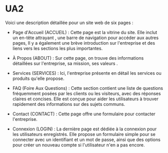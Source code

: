# UA2
Voici une description détaillée pour un site web de six pages :

* Page d'Accueil (ACCUEIL) : Cette page est la vitrine du site. Elle inclut un en-tête attrayant , une barre de navigation pour accéder aux autres pages, Il y a également une brève introduction sur l'entreprise et des liens vers les sections les plus importantes.

* À Propos (ABOUT) : Sur cette page, on trouve des informations détaillées sur l'entreprise,  sa mission, ses valeurs .

* Services (SERVICES) : Ici, l'entreprise présente en détail les services ou produits qu'elle propose. 

* FAQ (Foire Aux Questions) : Cette section contient une liste de questions fréquemment posées par les clients ou les visiteurs, avec des réponses claires et concises. Elle est conçue pour aider les utilisateurs à trouver rapidement des informations sur des sujets communs.

* Contact (CONTACT) : Cette page offre une formulaire pour contacter l'entreprise.

* Connexion (LOGIN) : La dernière page est dédiée à la connexion pour les utilisateurs enregistrés. Elle propose un formulaire simple pour se connecter avec un identifiant et un mot de passe, ainsi que des options  pour créer un nouveau compte si l'utilisateur n'en a pas encore.






